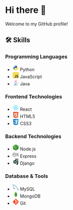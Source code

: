 # Hi there 👋

Welcome to my GitHub profile!

## 🛠️ Skills

### Programming Languages
- <img src="https://raw.githubusercontent.com/devicons/devicon/master/icons/python/python-original.svg" alt="Python" width="20" height="20"/> Python
- <img src="https://raw.githubusercontent.com/devicons/devicon/master/icons/javascript/javascript-original.svg" alt="JavaScript" width="20" height="20"/> JavaScript
- <img src="https://raw.githubusercontent.com/devicons/devicon/master/icons/java/java-original.svg" alt="Java" width="20" height="20"/> Java

### Frontend Technologies
- <img src="https://raw.githubusercontent.com/devicons/devicon/master/icons/react/react-original.svg" alt="React" width="20" height="20"/> React
- <img src="https://raw.githubusercontent.com/devicons/devicon/master/icons/html5/html5-original.svg" alt="HTML5" width="20" height="20"/> HTML5
- <img src="https://raw.githubusercontent.com/devicons/devicon/master/icons/css3/css3-original.svg" alt="CSS3" width="20" height="20"/> CSS3

### Backend Technologies
- <img src="https://raw.githubusercontent.com/devicons/devicon/master/icons/nodejs/nodejs-original.svg" alt="Node.js" width="20" height="20"/> Node.js
- <img src="https://raw.githubusercontent.com/devicons/devicon/master/icons/express/express-original.svg" alt="Express" width="20" height="20"/> Express
- <img src="https://raw.githubusercontent.com/devicons/devicon/master/icons/django/django-plain.svg" alt="Django" width="20" height="20"/> Django

### Database & Tools
- <img src="https://raw.githubusercontent.com/devicons/devicon/master/icons/mysql/mysql-original.svg" alt="MySQL" width="20" height="20"/> MySQL
- <img src="https://raw.githubusercontent.com/devicons/devicon/master/icons/mongodb/mongodb-original.svg" alt="MongoDB" width="20" height="20"/> MongoDB
- <img src="https://raw.githubusercontent.com/devicons/devicon/master/icons/git/git-original.svg" alt="Git" width="20" height="20"/> Git
